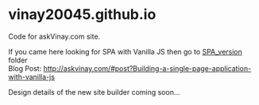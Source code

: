 # vinay20045.github.io
Code for askVinay.com site. 

If you came here looking for SPA with Vanilla JS then go to [SPA_version](SPA_version) folder   
Blog Post: http://askvinay.com/#post?Building-a-single-page-application-with-vanilla-js

Design details of the new site builder coming soon...